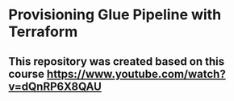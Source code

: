 # Provisioning Glue Pipeline with Terraform

## This repository was created based on this course https://www.youtube.com/watch?v=dQnRP6X8QAU ##
